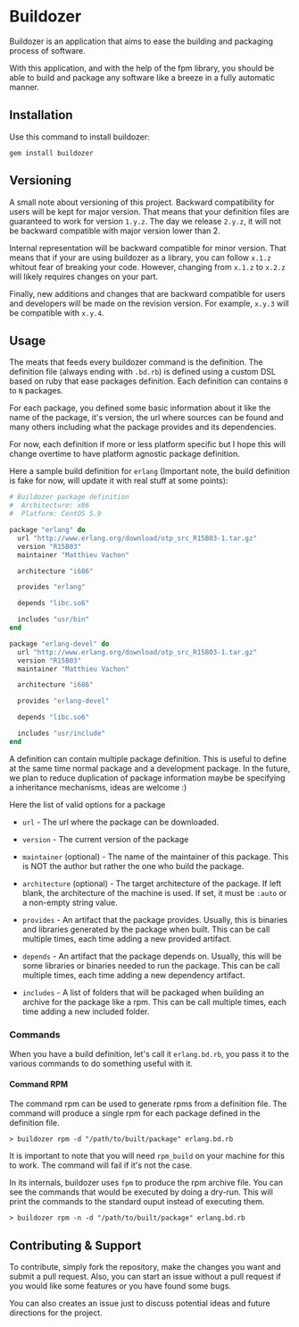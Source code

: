 # Buildozer

Buildozer is an application that aims to ease the building
and packaging process of software.

With this application, and with the help of the fpm library,
you should be able to build and package any software like
a breeze in a fully automatic manner.

## Installation

Use this command to install buildozer:

    gem install buildozer

## Versioning

A small note about versioning of this project. Backward compatibility
for users will be kept for major version. That means that your definition
files are guaranteed to work for version `1.y.z`. The day we release
`2.y.z`, it will not be backward compatible with major version lower
than 2.

Internal representation will be backward compatible for minor version.
That means that if your are using buildozer as a library, you can follow
`x.1.z` whitout fear of breaking your code. However, changing from `x.1.z`
to `x.2.z` will likely requires changes on your part.

Finally, new additions and changes that are backward compatible for users
and developers will be made on the revision version. For example, `x.y.3`
will be compatible with `x.y.4`.

## Usage

The meats that feeds every buildozer command is the definition. The
definition file (always ending with `.bd.rb`) is defined using a custom
DSL based on ruby that ease packages definition. Each definition can
contains `0` to `N` packages.

For each package, you defined some basic information about it like
the name of the package, it's version, the url where sources can be found
and many others including what the package provides and its dependencies.

For now, each definition if more or less platform specific but I hope
this will change overtime to have platform agnostic package definition.

Here a sample build definition for `erlang` (Important note, the build
definition is fake for now, will update it with real stuff at some
points):

```ruby
# Buildozer package definition
#  Architecture: x86
#  Platform: CentOS 5.9

package "erlang" do
  url "http://www.erlang.org/download/otp_src_R15B03-1.tar.gz"
  version "R15B03"
  maintainer "Matthieu Vachon"

  architecture "i686"

  provides "erlang"

  depends "libc.so6"

  includes "usr/bin"
end

package "erlang-devel" do
  url "http://www.erlang.org/download/otp_src_R15B03-1.tar.gz"
  version "R15B03"
  maintainer "Matthieu Vachon"

  architecture "i686"

  provides "erlang-devel"

  depends "libc.so6"

  includes "usr/include"
end
```

A definition can contain multiple package definition. This is useful
to define at the same time normal package and a development package.
In the future, we plan to reduce duplication of package information
maybe be specifying a inheritance mechanisms, ideas are welcome :)

Here the list of valid options for a package

 * `url` -
   The url where the package can be downloaded.

 * `version` -
   The current version of the package

 * `maintainer` (optional) -
   The name of the maintainer of this package. This is NOT the author but
   rather the one who build the package.

 * `architecture` (optional) -
   The target architecture of the package. If left blank, the architecture of
   the machine is used. If set, it must be `:auto` or a non-empty string value.

 * `provides` -
   An artifact that the package provides. Usually, this is binaries and
   libraries generated by the package when built. This can be call multiple
   times, each time adding a new provided artifact.

 * `depends` -
   An artifact that the package depends on. Usually, this will be some libraries
   or binaries needed to run the package. This can be call multiple
   times, each time adding a new dependency artifact.

 * `includes` -
   A list of folders that will be packaged when building an archive for the package
   like a rpm. This can be call multiple times, each time adding a new included
   folder.

### Commands

When you have a build definition, let's call it `erlang.bd.rb`, you pass it to
the various commands to do something useful with it.

#### Command RPM

The command rpm can be used to generate rpms from a definition file. The command
will produce a single rpm for each package defined in the definition file.

    > buildozer rpm -d "/path/to/built/package" erlang.bd.rb

It is important to note that you will need `rpm_build` on your machine for this
to work. The command will fail if it's not the case.

In its internals, buildozer uses `fpm` to produce the rpm archive file. You can
see the commands that would be executed by doing a dry-run. This will print
the commands to the standard ouput instead of executing them.

    > buildozer rpm -n -d "/path/to/built/package" erlang.bd.rb

## Contributing & Support

To contribute, simply fork the repository, make the changes you want and submit
a pull request. Also, you can start an issue without a pull request if you would
like some features or you have found some bugs.

You can also creates an issue just to discuss potential ideas and future directions
for the project.
